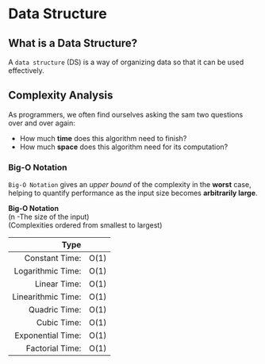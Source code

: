 # Data Structure
## What is a Data Structure?
A `data structure` (DS) is a way of organizing data so that it can be used effectively.

## Complexity Analysis
As programmers, we often find ourselves asking the sam two questions over and over again:
* How much **time** does this algorithm need to finish?
* How much **space** does this algorithm need for its computation?

### Big-O Notation
`Big-O Notation` gives an _upper bound_ of the complexity in the **worst** case, helping to quantify performance as the input size becomes **arbitrarily large**.

**Big-O Notation**  
(n -The size of the input)   
(Complexities ordered from smallest to largest)  

|Type  |         |  
|------:|:-------:|
| Constant Time: |  O(1) |
| Logarithmic Time: |  O(1) |
| Linear Time: |  O(1) |
| Linearithmic Time: |  O(1) |
| Quadric Time: |  O(1) |
| Cubic Time: |  O(1) |
| Exponential Time: |  O(1) |
| Factorial Time: |  O(1) |








